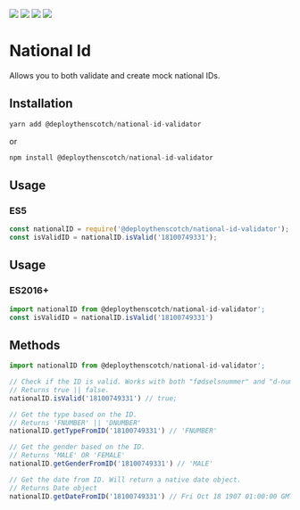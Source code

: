 [![](https://img.shields.io/npm/v/@deploythenscotch/national-id-validator?style=flat-square)](https://github.com/terjeofnorway/NationalIDValidator)
[![](https://img.shields.io/static/v1?label=coverage&message=96%&color=limegreen&style=flat-square)](https://github.com/terjeofnorway/NationalIDValidator)
[![](https://img.shields.io/badge/License-MIT-blue.svg?style=flat-square)](https://opensource.org/licenses/MIT)
[![](https://img.shields.io/bundlephobia/minzip/@deploythenscotch/national-id-validator)](https://opensource.org/licenses/MIT)


# National Id

Allows you to both validate and create mock national IDs.

## Installation

```javascript
yarn add @deploythenscotch/national-id-validator
```

or

```javascript
npm install @deploythenscotch/national-id-validator
```

## Usage

### ES5

```javascript
const nationalID = require('@deploythenscotch/national-id-validator');
const isValidID = nationalID.isValid('18100749331');
```

## Usage

### ES2016+

```javascript
import nationalID from @deploythenscotch/national-id-validator';
const isValidID = nationalID.isValid('18100749331')
```

## Methods

```javascript
import nationalID from @deploythenscotch/national-id-validator';

// Check if the ID is valid. Works with both "fødselsnummer" and "d-nummer".
// Returns true || false.
nationalID.isValid('18100749331') // true;

// Get the type based on the ID.
// Returns 'FNUMBER' || 'DNUMBER'
nationalID.getTypeFromID('18100749331') // 'FNUMBER'

// Get the gender based on the ID.
// Returns 'MALE' OR 'FEMALE'
nationalID.getGenderFromID('18100749331') // 'MALE'

// Get the date from ID. Will return a native date object.
// Returns Date object
nationalID.getDateFromID('18100749331') // Fri Oct 18 1907 01:00:00 GMT+0100
```
